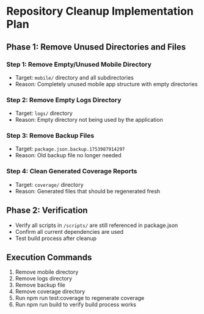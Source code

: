 # Repository Cleanup Implementation Plan

## Phase 1: Remove Unused Directories and Files

### Step 1: Remove Empty/Unused Mobile Directory

- Target: `mobile/` directory and all subdirectories
- Reason: Completely unused mobile app structure with empty directories

### Step 2: Remove Empty Logs Directory

- Target: `logs/` directory
- Reason: Empty directory not being used by the application

### Step 3: Remove Backup Files

- Target: `package.json.backup.1753987914297`
- Reason: Old backup file no longer needed

### Step 4: Clean Generated Coverage Reports

- Target: `coverage/` directory
- Reason: Generated files that should be regenerated fresh

## Phase 2: Verification

- Verify all scripts in `/scripts/` are still referenced in package.json
- Confirm all current dependencies are used
- Test build process after cleanup

## Execution Commands

1. Remove mobile directory
2. Remove logs directory  
3. Remove backup file
4. Remove coverage directory
5. Run npm run test:coverage to regenerate coverage
6. Run npm run build to verify build process works
